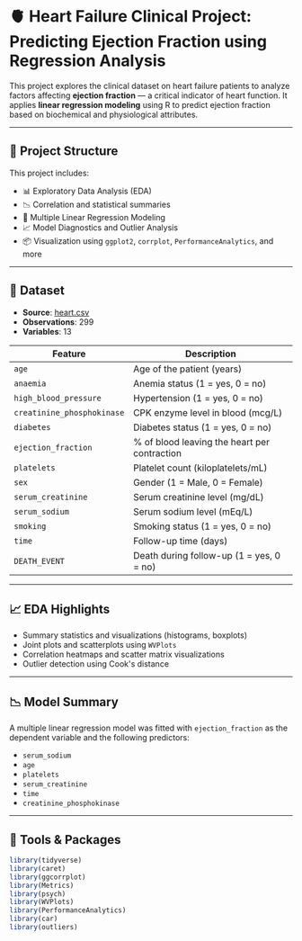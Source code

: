 # 🫀 Heart Failure Clinical Project: Predicting Ejection Fraction using Regression Analysis

This project explores the clinical dataset on heart failure patients to analyze factors affecting **ejection fraction** — a critical indicator of heart function. It applies **linear regression modeling** using R to predict ejection fraction based on biochemical and physiological attributes.

---

## 📁 Project Structure

This project includes:
- 📊 Exploratory Data Analysis (EDA)
- 📉 Correlation and statistical summaries
- 🧮 Multiple Linear Regression Modeling
- 📈 Model Diagnostics and Outlier Analysis
- 📦 Visualization using `ggplot2`, `corrplot`, `PerformanceAnalytics`, and more

---

## 📌 Dataset

- **Source**: [heart.csv](https://raw.githubusercontent.com/ABUALHUSSEIN/test/main/data/heart.csv)
- **Observations**: 299
- **Variables**: 13

| Feature                     | Description                                           |
|----------------------------|-------------------------------------------------------|
| `age`                      | Age of the patient (years)                            |
| `anaemia`                  | Anemia status (1 = yes, 0 = no)                       |
| `high_blood_pressure`      | Hypertension (1 = yes, 0 = no)                        |
| `creatinine_phosphokinase` | CPK enzyme level in blood (mcg/L)                     |
| `diabetes`                 | Diabetes status (1 = yes, 0 = no)                     |
| `ejection_fraction`        | % of blood leaving the heart per contraction          |
| `platelets`                | Platelet count (kiloplatelets/mL)                     |
| `sex`                      | Gender (1 = Male, 0 = Female)                         |
| `serum_creatinine`         | Serum creatinine level (mg/dL)                        |
| `serum_sodium`             | Serum sodium level (mEq/L)                            |
| `smoking`                  | Smoking status (1 = yes, 0 = no)                      |
| `time`                     | Follow-up time (days)                                 |
| `DEATH_EVENT`              | Death during follow-up (1 = yes, 0 = no)              |

---

## 📈 EDA Highlights

- Summary statistics and visualizations (histograms, boxplots)
- Joint plots and scatterplots using `WVPlots`
- Correlation heatmaps and scatter matrix visualizations
- Outlier detection using Cook's distance

---

## 📉 Model Summary

A multiple linear regression model was fitted with `ejection_fraction` as the dependent variable and the following predictors:

- `serum_sodium`
- `age`
- `platelets`
- `serum_creatinine`
- `time`
- `creatinine_phosphokinase`



---

## 🧪 Tools & Packages

```r
library(tidyverse)
library(caret)
library(ggcorrplot)
library(Metrics)
library(psych)
library(WVPlots)
library(PerformanceAnalytics)
library(car)
library(outliers)

